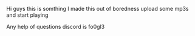 Hi guys this is somthing I made this out of boredness upload some mp3s and start playing

Any help of questions discord is fo0gl3
